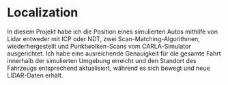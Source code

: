# Localization
In diesem Projekt habe ich die Position eines simulierten Autos mithilfe von Lidar entweder mit ICP oder NDT, zwei Scan-Matching-Algorithmen, wiederhergestellt und Punktwolken-Scans vom CARLA-Simulator ausgerichtet. Ich habe eine ausreichende Genauigkeit für die gesamte Fahrt innerhalb der simulierten Umgebung erreicht und den Standort des Fahrzeugs entsprechend aktualisiert, während es sich bewegt und neue LIDAR-Daten erhält.
